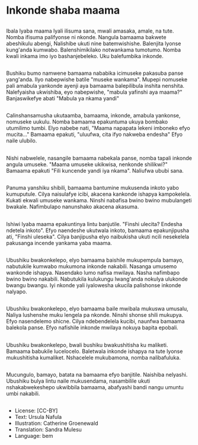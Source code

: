 # Inkonde shaba maama

##
Ibala lyaba maama lyali ilisuma sana, mwali amasaka, amale, na tute. Nomba ifisuma palifyonse ni nkonde. Nangula bamaama bakwete abeshikulu abengi, Nalishibe ukuti nine batemwishishe. Balenjita lyonse kung'anda kumwabo. Balenshimikilako notwankama tumotumo. Nomba kwali inkama imo iyo bashanjebeleko. Uku balefumbika inkonde.

##
Bushiku bumo namwene bamaama nababika icimuseke pakasuba panse yang'anda. Ilyo nabepwishe batile "museke wankama". Mupepi nomuseke pali amabula yankonde ayenji aya bamaama balepilibula inshita nenshita. Nalefyaisha ukwishiba, eyo nabepwishe, "mabula yafinshi aya maama?" Banjaswikefye abati "Mabula ya nkama yandi"

##
Calinshansamusha ukutaamba, bamaama, inkonde, amabula yankonse, nomuseke uukulu. Nomba bamaama epakuntuma ukuya bombako utumilimo tumbi. Elyo nabebe nati, "Maama napapata lekeni imboneko efyo mucita..." Bamaama epakuti, "uluufwa, cita ifyo nakweba endesha" Efyo naile ulubilo.

##
Nishi nabwelele, nasangile bamaama nabekala panse, nomba tapali inkonde angula umuseke. "Maama umuseke ukikwisa, nenkonde shilikwi?" Bamaama epakuti "Fili kuncende yandi iya nkama". Naliufwa ububi sana.

##
Panuma yanshiku shibili, bamaama bantumine mukusenda inkoto yabo kumuputule. Cilya naisulafye icibi, akacena kankonde ishapya kampokelela. Kukati ekwali umuseke wankama. Ninshi nabafisa bwino bwino mubulangeti bwakale. Nafimbulapo nanunshako akacena akasuma.

##
Ishiwi lyaba maama epakuntinya lintu banjutile. "Finshi ulecita? Endesha ndetela inkoto". Efyo naendeshe ukutwala inkoto, bamaama epakunjipusha ati, "Finshi uleseka". Cilya banjipusha elyo naibukisha ukuti ncili nesekelela pakusanga incende yankama yaba maama.

##
Ubushiku bwakonkelepo, elyo bamaama baishile mukupempula bamayo, nabutukile kumwabo mukumona inkonde nakabili. Nasanga umusemo wankonde ishapya. Nasendako lumo nafisa mwilaya. Nasha nafimbapo bwino bwino nakabili. Nabutukila kulukungu lwang'anda nokulya ulukonde bwangu bwangu. Iyi nkonde yali iyalowesha ukucila palishonse inkonde nalyapo.

##
Ubushiku bwakonkelepo, elyo bamaama baile mwibala mukuswa umusalu, Naliya lushenshe muku lengela pa nkonde. Ninshi shonse shili mukupya. Efyo nasendelemo shicne. Cilya ndebendelela kucibi, naunfwa bamaama balekola panse. Efyo nafishile inkonde mwilaya nokuya bapita epobali.

##
Ubushiku bwakonkelepo, bwali bushiku bwakushitisha ku maliketi. Bamaama babukile lucelocelo. Baletwala inkonde ishapya na tute lyonse mukushitisha kumaliket. Nshacelele mukubamona, nomba nalibafuluka.

##
Mucungulo, bamayo, batata na bamaama efyo banjitile. Naishiba nelyashi. Ubushiku bulya lintu naile mukusendama, nasambilile ukuti nshakabwekeshepo ukwibbila bamaama, abafyashi bandi nangu umuntu umbi nakabili.

##
* License: [CC-BY]
* Text: Ursula Nafula
* Illustration: Catherine Groenewald
* Translation: Sandra Mulesu
* Language: bem
